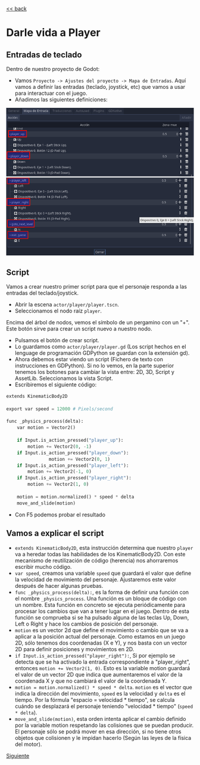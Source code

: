 [<< back](README.md)

# Darle vida a Player

## Entradas de teclado

Dentro de nuestro proyecto de Godot:
* Vamos `Proyecto -> Ajustes del proyecto -> Mapa de Entradas`. Aquí vamos a definir las entradas (teclado, joystick, etc) que vamos a usar para interactuar con el juego.
* Añadimos las siguientes definiciones:

![](images/input-map-01.png)
![](images/input-map-02.png)

## Script

Vamos a crear nuestro primer script para que el personaje responda a las entradas del teclado/joystick.

* Abrir la escena `actor/player/player.tscn`.
* Seleccionamos el nodo raíz `player`.

Encima del árbol de nodos, vemos el símbolo de un pergamino con un "+". Este botón sirve para crear un script nuevo a nuestro nodo.
* Pulsamos el botón de crear script.
* Lo guardamos como `actor/player/player.gd` (Los script hechos en el lenguage de programación GDPython se guardan con la extensión gd).
* Ahora debemos estar viendo un script (Fichero de texto con instrucciones en GDPython). Si no lo vemos, en la parte superior tenemos los botones para cambiar la vista entre: 2D, 3D, Script y AssetLib. Seleccionamos la vista Script.
* Escribiremos el siguiente código:

```python
extends KinematicBody2D

export var speed = 12000 # Pixels/second

func _physics_process(delta):
	var motion = Vector2()

	if Input.is_action_pressed("player_up"):
		motion += Vector2(0, -1)
	if Input.is_action_pressed("player_down"):
				motion += Vector2(0, 1)
	if Input.is_action_pressed("player_left"):
		motion += Vector2(-1, 0)
	if Input.is_action_pressed("player_right"):
		motion += Vector2(1, 0)

	motion = motion.normalized() * speed * delta
	move_and_slide(motion)
```

* Con F5 podemos probar el resultado

## Vamos a explicar el script

* `extends KinematicBody2D`, esta instrucción determina que nuestro `player` va a heredar todas las habilidades de los KinematicBody2D. Con este mecanismo de reutilización de código (herencia) nos ahorraremos escribir mucho código.
* `var speed`, creamos una variable `speed` que guardará el valor que define la velocidad de movimiento del personaje. Ajustaremos este valor después de hacer algunas pruebas.
* `func _physics_process(delta):`, es la forma de definir una función con el nombre `_physics_process`. Una función es un bloque de código con un nombre. Esta función en concreto se ejecuta periódicamente para procesar los cambios que van a tener lugar en el juego. Dentro de esta función se comprueba si se ha pulsado alguna de las teclas Up, Down, Left o Right y hace los cambios de posición del personaje.
* `motion` es un vector 2d que define el movimiento o cambio que se va a aplicar a la posición actual del personaje. Como estamos en un juego 2D, sólo tenemos dos coordenadas (X e Y), y nos basta con un vector 2D para definir posiciones y movimientos en 2D.
* `if Input.is_action_pressed("player_right"):`, Si por ejemplo se detecta que se ha activado la entrada correspondiente a "player_right", entonces `motion += Vector2(1, 0)`. Esto es la variable motion guardará el valor de un vector 2D que indica que aumentaremos el valor de la coordenada X y que no cambiará el valor de la coordenada Y.
* `motion = motion.normalized() * speed * delta`. `motion` es el vector que indica la dirección del movimiento, `speed` es la velocidad y `delta`  es el tiempo. Por la fórmula "espacio = velocidad * tiempo", se calcula cuándo se desplazará el personaje teniendo "velocidad * tiempo" (`speed * delta`).
* `move_and_slide(motion)`, esta orden intenta aplicar el cambio definido por la variable motion respetando las colisiones que se puedan producir. El personaje sólo se podrá mover en esa dirección, si no tiene otros objetos que colisionen y le impidan hacerlo (Según las leyes de la física del motor).

[Siguiente](03-tilemap.md)
